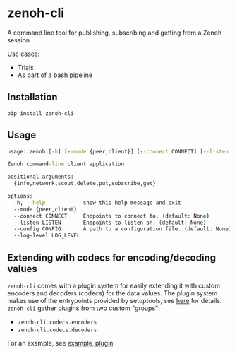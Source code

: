 # zenoh-cli
A command line tool for publishing, subscribing and getting from a Zenoh session

Use cases:
* Trials
* As part of a bash pipeline

## Installation
`pip install zenoh-cli`

## Usage
```cmd
usage: zenoh [-h] [--mode {peer,client}] [--connect CONNECT] [--listen LISTEN] [--config CONFIG] [--log-level LOG_LEVEL] {info,network,scout,delete,put,subscribe,get} ...

Zenoh command-line client application

positional arguments:
  {info,network,scout,delete,put,subscribe,get}

options:
  -h, --help            show this help message and exit
  --mode {peer,client}
  --connect CONNECT     Endpoints to connect to. (default: None)
  --listen LISTEN       Endpoints to listen on. (default: None)
  --config CONFIG       A path to a configuration file. (default: None)
  --log-level LOG_LEVEL
```

## Extending with codecs for encoding/decoding values

`zenoh-cli` comes with a plugin system for easily extending it with custom encoders and decoders (codecs) for the data values. The plugin system makes use of the entrypoints provided by setuptools, see [here](https://setuptools.pypa.io/en/latest/userguide/entry_point.html) for details. `zenoh-cli` gather plugins from two custom "groups":

* `zenoh-cli.codecs.encoders`
* `zenoh-cli.codecs.decoders`

For an example, see [example_plugin](./example_plugin/)
